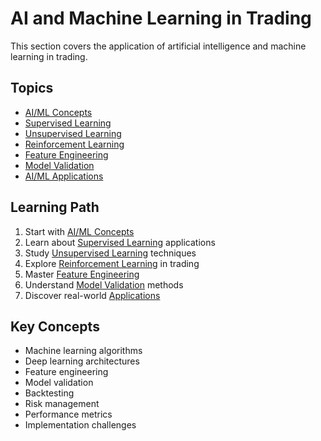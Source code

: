 # AI and Machine Learning in Trading

This section covers the application of artificial intelligence and machine learning in trading.

## Topics

- [AI/ML Concepts](concepts.md)
- [Supervised Learning](supervised.md)
- [Unsupervised Learning](unsupervised.md)
- [Reinforcement Learning](reinforcement.md)
- [Feature Engineering](feature-engineering.md)
- [Model Validation](validation.md)
- [AI/ML Applications](applications.md)

## Learning Path

1. Start with [AI/ML Concepts](concepts.md)
2. Learn about [Supervised Learning](supervised.md) applications
3. Study [Unsupervised Learning](unsupervised.md) techniques
4. Explore [Reinforcement Learning](reinforcement.md) in trading
5. Master [Feature Engineering](feature-engineering.md)
6. Understand [Model Validation](validation.md) methods
7. Discover real-world [Applications](applications.md)

## Key Concepts

- Machine learning algorithms
- Deep learning architectures
- Feature engineering
- Model validation
- Backtesting
- Risk management
- Performance metrics
- Implementation challenges 